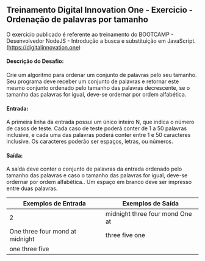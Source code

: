 ## Treinamento Digital Innovation One - Exercicio - Ordenação de palavras por tamanho

O exercicio publicado é referente ao treinamento do BOOTCAMP - Desenvolvedor NodeJS - Introdução a busca e substituição em JavaScript.
(https://digitalinnovation.one)

#### Descrição do Desafio:

Crie um algoritmo para ordenar um conjunto de palavras pelo seu tamanho. Seu programa deve receber um conjunto de palavras e retornar este mesmo conjunto ordenado pelo tamanho das palavras decrescente, se o tamanho das palavras for igual, deve-se ordernar por ordem alfabética.

#### Entrada:

A primeira linha da entrada possui um único inteiro N, que indica o número de casos de teste. Cada caso de teste poderá conter de 1 a 50 palavras inclusive, e cada uma das palavras poderá conter entre 1 e 50 caracteres inclusive. Os caracteres poderão ser espaços, letras, ou números.

#### Saída:

A saída deve conter o conjunto de palavras da entrada ordenado pelo tamanho das palavras e caso o tamanho das palavras for igual, deve-se ordernar por ordem alfabética.. Um espaço em branco deve ser impresso entre duas palavras.

Exemplos de Entrada  | Exemplos de Saída
------------- | -------------
2 | midnight three four mond One at
One three four mond at midnight | three five one
one three five |
